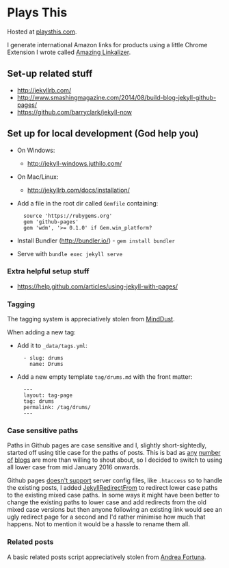 # Plays This

Hosted at [playsthis.com](http://playsthis.com).

I generate international Amazon links for products using a little Chrome Extension I wrote called [Amazing Linkalizer](http://amznlnk.com).

## Set-up related stuff

* http://jekyllrb.com/
* http://www.smashingmagazine.com/2014/08/build-blog-jekyll-github-pages/
* https://github.com/barryclark/jekyll-now

## Set up for local development (God help you)

* On Windows:
  * http://jekyll-windows.juthilo.com/
* On Mac/Linux:
  * http://jekyllrb.com/docs/installation/
* Add a file in the root dir called `Gemfile` containing:

        source 'https://rubygems.org'
        gem 'github-pages'
        gem 'wdm', '>= 0.1.0' if Gem.win_platform?

* Install Bundler (http://bundler.io/) - `gem install bundler`
* Serve with `bundle exec jekyll serve`

### Extra helpful setup stuff

* https://help.github.com/articles/using-jekyll-with-pages/

### Tagging

The tagging system is appreciatively stolen from [MindDust](http://www.minddust.com/post/tags-and-categories-on-github-pages/). 

When adding a new tag:

* Add it to `_data/tags.yml`:

        - slug: drums
          name: Drums

* Add a new empty template `tag/drums.md` with the front matter:

        ---
        layout: tag-page
        tag: drums
        permalink: /tag/drums/
        ---

### Case sensitive paths

Paths in Github pages are case sensitive and I, slightly short-sightedly, started off using title case for the paths of posts. This is bad as [any](http://wiredimpact.com/blog/never-use-capital-letters-urls/) [number](http://www.goinflow.com/redirect-uppercase-urls-to-lowercase/) [of](http://brianflove.com/2014/08/11/lowercase-your-uris/) [blogs](http://www.chrisabernethy.com/force-lower-case-urls-with-mod_rewrite/) are more than willing to shout about, so I decided to switch to using all lower case from mid January 2016 onwards.

Github pages [doesn't support](https://help.github.com/articles/redirects-on-github-pages/) server config files, like `.htaccess` so to handle the existing posts, I added [JekyllRedirectFrom](https://github.com/jekyll/jekyll-redirect-from) to redirect lower case paths to the existing mixed case paths. In some ways it might have been better to change the existing paths to lower case and add redirects from the old mixed case versions but then anyone following an existing link would see an ugly redirect page for a second and I'd rather minimise how much that happens. Not to mention it would be a hassle to rename them all.

### Related posts

A basic related posts script appreciatively stolen from [Andrea Fortuna](http://www.andreafortuna.org/programming/2016/02/10/jekyll-related-posts/).